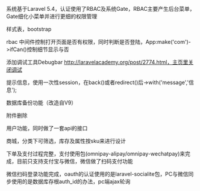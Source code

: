 系统基于Laravel 5.4，认证使用了RBAC及系统Gate，RBAC主要产生后台菜单，Gate细化小菜单并进行更细的权限管理

样式表，bootstrap

rbac 中间件控制打开页面是否有权限，同时判断是否登陆，App:make('com')->ifCan()控制细节显示与否

添加调试工具Debugbar http://laravelacademy.org/post/2774.html，主页里关闭调试

提示信息，使用一次性session，在back()或者redirect()后->with('message','信息');

数据库备份功能（改造自V9）

附件删除

用户功能，同时做了一套api的接口

商城，分类下可筛选，库存及属性按sku来进行设计

下单及支付过程完整，支付使用包(omnipay-alipay/omnipay-wechatpay)来完成，目前只支持支付宝与微信，微信做了扫码支付功能

微信扫码登录功能完成，oauth的认证使用的是laravel-socialite包，PC与微信同步使用的是数据库存根auth_id的办法，pc端ajax轮询